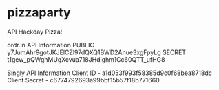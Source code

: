 pizzaparty
==========
API Hackday Pizza!

ordr.in API Information
PUBLIC y7JumAhr9gotJKJElCZl97dQXQ1BWD2Anue3xgFpyLg
SECRET t1gew_pQWghMUgXcvua718JHdighm1Cc60QTT_ufHG8

Singly API Information
Client ID - a1d053f993f58385d9c0f68bea8718dc
Client Secret - c6774792693a99bbf15b57f18b771660